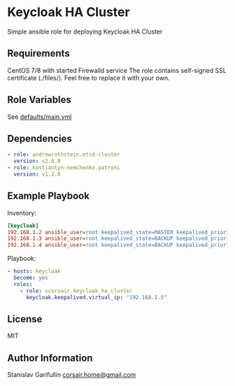 Keycloak HA Cluster
=========

Simple ansible role for deploying Keycloak HA Cluster

Requirements
------------

CentOS 7/8 with started Firewalld service
The role contains self-signed SSL certificate (./files/). Feel free to replace it with your own.

Role Variables
--------------

See [defaults/main.yml](defaults/main.yml)

Dependencies
------------

```yml
- role: andrewrothstein.etcd-cluster
  version: v2.0.0
- role: kostiantyn-nemchenko.patroni
  version: v1.2.0
```

Example Playbook
----------------
Inventory:
```ini
[keycloak]
192.168.1.2 ansible_user=root keepalived_state=MASTER keepalived_priority=100
192.168.1.3 ansible_user=root keepalived_state=BACKUP keepalived_priority=90
192.168.1.4 ansible_user=root keepalived_state=BACKUP keepalived_priority=80
```

Playbook:
```yml
- hosts: keycloak
  become: yes
  roles:
    - role: scorsair.keycloak_ha_cluster
      keycloak.keepalived.virtual_ip: "192.168.1.5"
```

License
-------

MIT

Author Information
------------------

Stanislav Garifullin <corsair.home@gmail.com>

